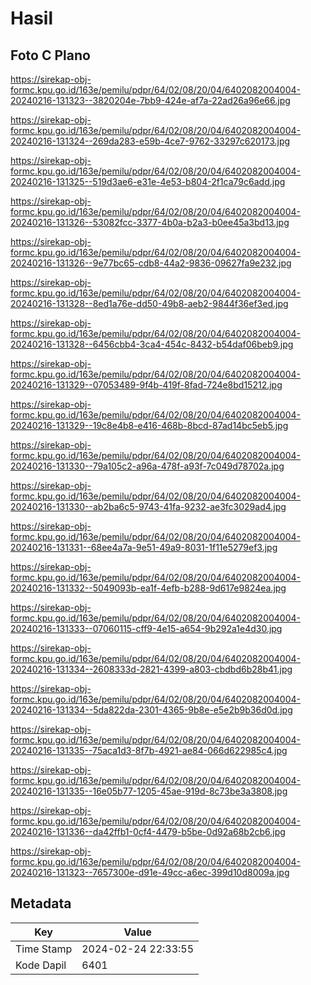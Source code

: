 # Hasil

## Foto C Plano

https://sirekap-obj-formc.kpu.go.id/163e/pemilu/pdpr/64/02/08/20/04/6402082004004-20240216-131323--3820204e-7bb9-424e-af7a-22ad26a96e66.jpg

https://sirekap-obj-formc.kpu.go.id/163e/pemilu/pdpr/64/02/08/20/04/6402082004004-20240216-131324--269da283-e59b-4ce7-9762-33297c620173.jpg

https://sirekap-obj-formc.kpu.go.id/163e/pemilu/pdpr/64/02/08/20/04/6402082004004-20240216-131325--519d3ae6-e31e-4e53-b804-2f1ca79c6add.jpg

https://sirekap-obj-formc.kpu.go.id/163e/pemilu/pdpr/64/02/08/20/04/6402082004004-20240216-131326--53082fcc-3377-4b0a-b2a3-b0ee45a3bd13.jpg

https://sirekap-obj-formc.kpu.go.id/163e/pemilu/pdpr/64/02/08/20/04/6402082004004-20240216-131326--9e77bc65-cdb8-44a2-9836-09627fa9e232.jpg

https://sirekap-obj-formc.kpu.go.id/163e/pemilu/pdpr/64/02/08/20/04/6402082004004-20240216-131328--8ed1a76e-dd50-49b8-aeb2-9844f36ef3ed.jpg

https://sirekap-obj-formc.kpu.go.id/163e/pemilu/pdpr/64/02/08/20/04/6402082004004-20240216-131328--6456cbb4-3ca4-454c-8432-b54daf06beb9.jpg

https://sirekap-obj-formc.kpu.go.id/163e/pemilu/pdpr/64/02/08/20/04/6402082004004-20240216-131329--07053489-9f4b-419f-8fad-724e8bd15212.jpg

https://sirekap-obj-formc.kpu.go.id/163e/pemilu/pdpr/64/02/08/20/04/6402082004004-20240216-131329--19c8e4b8-e416-468b-8bcd-87ad14bc5eb5.jpg

https://sirekap-obj-formc.kpu.go.id/163e/pemilu/pdpr/64/02/08/20/04/6402082004004-20240216-131330--79a105c2-a96a-478f-a93f-7c049d78702a.jpg

https://sirekap-obj-formc.kpu.go.id/163e/pemilu/pdpr/64/02/08/20/04/6402082004004-20240216-131330--ab2ba6c5-9743-41fa-9232-ae3fc3029ad4.jpg

https://sirekap-obj-formc.kpu.go.id/163e/pemilu/pdpr/64/02/08/20/04/6402082004004-20240216-131331--68ee4a7a-9e51-49a9-8031-1f11e5279ef3.jpg

https://sirekap-obj-formc.kpu.go.id/163e/pemilu/pdpr/64/02/08/20/04/6402082004004-20240216-131332--5049093b-ea1f-4efb-b288-9d617e9824ea.jpg

https://sirekap-obj-formc.kpu.go.id/163e/pemilu/pdpr/64/02/08/20/04/6402082004004-20240216-131333--07060115-cff9-4e15-a654-9b292a1e4d30.jpg

https://sirekap-obj-formc.kpu.go.id/163e/pemilu/pdpr/64/02/08/20/04/6402082004004-20240216-131334--2608333d-2821-4399-a803-cbdbd6b28b41.jpg

https://sirekap-obj-formc.kpu.go.id/163e/pemilu/pdpr/64/02/08/20/04/6402082004004-20240216-131334--5da822da-2301-4365-9b8e-e5e2b9b36d0d.jpg

https://sirekap-obj-formc.kpu.go.id/163e/pemilu/pdpr/64/02/08/20/04/6402082004004-20240216-131335--75aca1d3-8f7b-4921-ae84-066d622985c4.jpg

https://sirekap-obj-formc.kpu.go.id/163e/pemilu/pdpr/64/02/08/20/04/6402082004004-20240216-131335--16e05b77-1205-45ae-919d-8c73be3a3808.jpg

https://sirekap-obj-formc.kpu.go.id/163e/pemilu/pdpr/64/02/08/20/04/6402082004004-20240216-131336--da42ffb1-0cf4-4479-b5be-0d92a68b2cb6.jpg

https://sirekap-obj-formc.kpu.go.id/163e/pemilu/pdpr/64/02/08/20/04/6402082004004-20240216-131323--7657300e-d91e-49cc-a6ec-399d10d8009a.jpg


## Metadata

| Key        | Value               |
| ---------- | ------------------- |
| Time Stamp | 2024-02-24 22:33:55 |
| Kode Dapil | 6401                |




